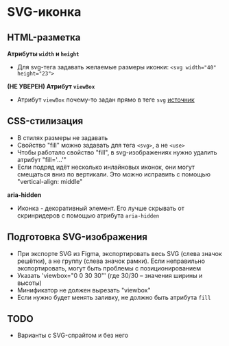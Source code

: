 # **SVG-иконка**

## HTML-разметка
**Атрибуты `width` и `height`**
- Для svg-тега задавать желаемые размеры иконки: `<svg width="40" height="23">`

**(НЕ УВЕРЕН) Атрибут `viewBox`**
- Атрибут `viewBox` почему-то задан прямо в теге `svg` [источник](https://habr.com/ru/company/ruvds/blog/489820/#:~:text=viewBox)


## CSS-стилизация
- В стилях размеры не задавать
- Свойство "fill" можно задавать для тега `<svg>`, а не `<use>`
- Чтобы работало свойство "fill", в svg-изображениях нужно удалить атрибут "fill='...'"
- Если подряд идёт несколько инлайновых иконок, они могут смещаться вниз по вертикали. Это можно исправить с помощью "vertical-align: middle"

**aria-hidden**
- Иконка - декоративный элемент. Его лучше скрывать от скринридеров с помощью атрибута `aria-hidden`


## Подготовка SVG-изображения
- При экспорте SVG из Figma, экспортировать весь SVG (слева значок решётки), а не группу (слева значок рамки). Если неправильно экспортировать, могут быть проблемы с позиционированием
- Указать 'viewbox="0 0 30 30"' (где 30/30 – значения ширины и высоты)
- Минификатор не должен вырезать "viewbox"
- Если нужно будет менять заливку, не должно быть атрибута `fill`


## TODO
- Варианты с SVG-спрайтом и без него